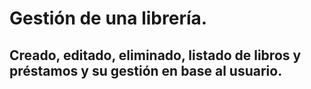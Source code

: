 # Gestión de una librería.
## Creado, editado, eliminado, listado de libros y préstamos y su gestión en base al usuario.
